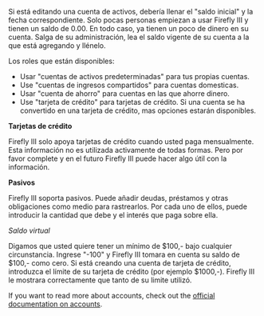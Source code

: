 Si está editando una cuenta de activos, debería llenar el "saldo inicial" y la fecha correspondiente. Solo pocas personas empiezan a usar Firefly III y tienen un saldo de 0.00. En todo caso, ya tienen un poco de dinero en su cuenta. Salga de su administración, lea el saldo vigente de su cuenta a la que está agregando y llénelo.

Los roles que están disponibles:

- Usar "cuentas de activos predeterminadas" para tus propias cuentas.
- Use "cuentas de ingresos compartidos" para cuentas domesticas.
- Usar "cuenta de ahorro" para cuentas en las que ahorre dinero.
- Use "tarjeta de crédito" para tarjetas de crédito. Si una cuenta se ha convertido en una tarjeta de crédito, mas opciones estarán disponibles.

**Tarjetas de crédito**

Firefly III solo apoya tarjetas de crédito cuando usted paga mensualmente. Esta información no es utilizada activamente de todas formas. Pero por favor complete y en el futuro Firefly III puede hacer algo útil con la información.

**Pasivos**

Firefly III soporta pasivos. Puede añadir deudas, préstamos y otras obligaciones como medio para rastrearlos. Por cada uno de ellos, puede introducir la cantidad que debe y el interés que paga sobre ella.

*Saldo virtual*

Digamos que usted quiere tener un mínimo de $100,- bajo cualquier circunstancia. Ingrese "-100" y Firefly III tomara en cuenta su saldo de $100,- como cero. Si está creando una cuenta de tarjeta de crédito, introduzca el límite de su tarjeta de crédito (por ejemplo $1000,-). Firefly III le mostrara correctamente que tanto de su limite utilizó.

If you want to read more about accounts, check out the [official documentation on accounts](https://docs.firefly-iii.org/concepts/accounts).